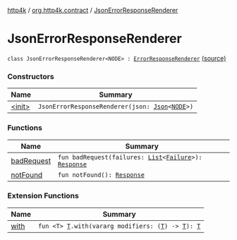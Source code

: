 [http4k](../../index.md) / [org.http4k.contract](../index.md) / [JsonErrorResponseRenderer](./index.md)

# JsonErrorResponseRenderer

`class JsonErrorResponseRenderer<NODE> : `[`ErrorResponseRenderer`](../-error-response-renderer/index.md) [(source)](https://github.com/http4k/http4k/blob/master/http4k-core/src/main/kotlin/org/http4k/contract/ErrorResponseRenderer.kt#L17)

### Constructors

| Name | Summary |
|---|---|
| [&lt;init&gt;](-init-.md) | `JsonErrorResponseRenderer(json: `[`Json`](../../org.http4k.format/-json/index.md)`<`[`NODE`](index.md#NODE)`>)` |

### Functions

| Name | Summary |
|---|---|
| [badRequest](bad-request.md) | `fun badRequest(failures: `[`List`](https://kotlinlang.org/api/latest/jvm/stdlib/kotlin.collections/-list/index.html)`<`[`Failure`](../../org.http4k.lens/-failure/index.md)`>): `[`Response`](../../org.http4k.core/-response/index.md) |
| [notFound](not-found.md) | `fun notFound(): `[`Response`](../../org.http4k.core/-response/index.md) |

### Extension Functions

| Name | Summary |
|---|---|
| [with](../../org.http4k.core/with.md) | `fun <T> `[`T`](../../org.http4k.core/with.md#T)`.with(vararg modifiers: (`[`T`](../../org.http4k.core/with.md#T)`) -> `[`T`](../../org.http4k.core/with.md#T)`): `[`T`](../../org.http4k.core/with.md#T) |
